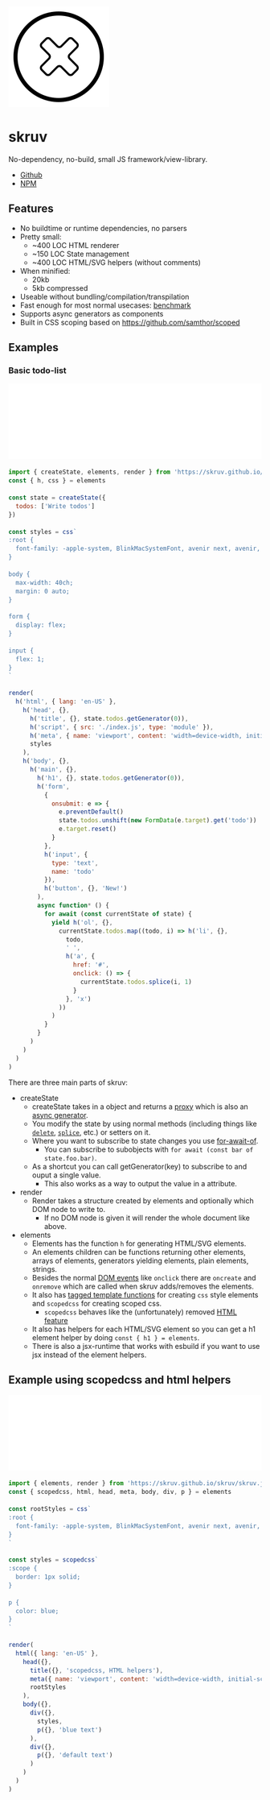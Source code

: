 ![skruv](./icon.svg)

# skruv

No-dependency, no-build, small JS framework/view-library.

* [Github](https://github.com/skruv/skruv)
* [NPM](https://npmjs.com/skruv)

## Features

* No buildtime or runtime dependencies, no parsers
* Pretty small:
  * ~400 LOC HTML renderer
  * ~150 LOC State management
  * ~400 LOC HTML/SVG helpers (without comments)
* When minified:
  * 20kb
  * 5kb compressed
* Useable without bundling/compilation/transpilation
* Fast enough for most normal usecases: [benchmark](https://krausest.github.io/js-framework-benchmark/index.html)
* Supports async generators as components
* Built in CSS scoping based on <https://github.com/samthor/scoped>
<!-- * Works with web components: [tests](https://custom-elements-everywhere.com/libraries/skruv/results/results.html) -->

## Examples

### Basic todo-list

<iframe
  src="./examples/todo/index.html"
  style="width:100%"
  frameborder="0"
  onload="this.style.height = `${this.contentWindow.document.documentElement.scrollHeight + 100}px`"
></iframe>

```js
import { createState, elements, render } from 'https://skruv.github.io/skruv/skruv.js'
const { h, css } = elements

const state = createState({
  todos: ['Write todos']
})

const styles = css`
:root {
  font-family: -apple-system, BlinkMacSystemFont, avenir next, avenir, segoe ui, helvetica neue, helvetica, Cantarell, Ubuntu, roboto, noto, arial, sans-serif;
}

body {
  max-width: 40ch;
  margin: 0 auto;
}

form {
  display: flex;
}

input {
  flex: 1;
}
`

render(
  h('html', { lang: 'en-US' },
    h('head', {},
      h('title', {}, state.todos.getGenerator(0)),
      h('script', { src: './index.js', type: 'module' }),
      h('meta', { name: 'viewport', content: 'width=device-width, initial-scale=1' }),
      styles
    ),
    h('body', {},
      h('main', {},
        h('h1', {}, state.todos.getGenerator(0)),
        h('form',
          {
            onsubmit: e => {
              e.preventDefault()
              state.todos.unshift(new FormData(e.target).get('todo'))
              e.target.reset()
            }
          },
          h('input', {
            type: 'text',
            name: 'todo'
          }),
          h('button', {}, 'New!')
        ),
        async function* () {
          for await (const currentState of state) {
            yield h('ol', {},
              currentState.todos.map((todo, i) => h('li', {},
                todo,
                ' ',
                h('a', {
                  href: '#',
                  onclick: () => {
                    currentState.todos.splice(i, 1)
                  }
                }, 'x')
              ))
            )
          }
        }
      )
    )
  )
)
```

There are three main parts of skruv:

* createState
  * createState takes in a object and returns a [proxy](https://developer.mozilla.org/en-US/docs/Web/JavaScript/Reference/Global_Objects/Proxy) which is also an [async generator](https://developer.mozilla.org/en-US/docs/Web/JavaScript/Reference/Global_Objects/AsyncGenerator).
  * You modify the state by using normal methods (including things like [`delete`](https://developer.mozilla.org/en-US/docs/Web/JavaScript/Reference/Operators/delete), [`splice`](https://developer.mozilla.org/en-US/docs/Web/JavaScript/Reference/Global_Objects/Array/splice), etc.) or setters on it.
  * Where you want to subscribe to state changes you use [for-await-of](https://developer.mozilla.org/en-US/docs/Web/JavaScript/Reference/Statements/for-await...of).
    * You can subscribe to subobjects with `for await (const bar of state.foo.bar)`.
  * As a shortcut you can call getGenerator(key) to subscribe to and ouput a single value.
    * This also works as a way to output the value in a attribute.
* render
  * Render takes a structure created by elements and optionally which DOM node to write to.
    * If no DOM node is given it will render the whole document like above.
* elements
  * Elements has the function `h` for generating HTML/SVG elements.
  * An elements children can be functions returning other elements, arrays of elements, generators yielding elements, plain elements, strings.
  * Besides the normal [DOM events](https://developer.mozilla.org/en-US/docs/Web/Events) like `onclick` there are `oncreate` and `onremove` which are called when skruv adds/removes the elements.
  * It also has [tagged template functions](https://developer.mozilla.org/en-US/docs/Web/JavaScript/Reference/Template_literals#tagged_templates) for creating `css` style elements and `scopedcss` for creating scoped css.
    * `scopedcss` behaves like the (unfortunately) removed [HTML feature](https://developer.mozilla.org/en-US/docs/Web/API/HTMLStyleElement/scoped)
  * It also has helpers for each HTML/SVG element so you can get a h1 element helper by doing `const { h1 } = elements`.
  * There is also a jsx-runtime that works with esbuild if you want to use jsx instead of the element helpers.

## Example using scopedcss and html helpers

<iframe
  src="./examples/scopedcss-htmlhelpers/index.html"
  style="width:100%"
  frameborder="0"
  onload="this.style.height = `${this.contentWindow.document.documentElement.scrollHeight + 100}px`"
></iframe>

```js
import { elements, render } from 'https://skruv.github.io/skruv/skruv.js'
const { scopedcss, html, head, meta, body, div, p } = elements

const rootStyles = css`
:root {
  font-family: -apple-system, BlinkMacSystemFont, avenir next, avenir, segoe ui, helvetica neue, helvetica, Cantarell, Ubuntu, roboto, noto, arial, sans-serif;
}
`

const styles = scopedcss`
:scope {
  border: 1px solid;
}

p {
  color: blue;
}
`

render(
  html({ lang: 'en-US' },
    head({},
      title({}, 'scopedcss, HTML helpers'),
      meta({ name: 'viewport', content: 'width=device-width, initial-scale=1' }),
      rootStyles
    ),
    body({},
      div({},
        styles,
        p({}, 'blue text')
      ),
      div({},
        p({}, 'default text')
      )
    )
  )
)
```
